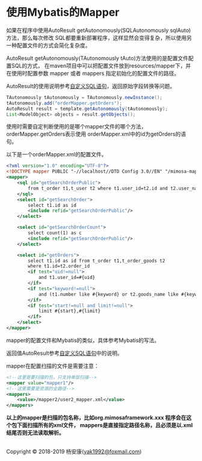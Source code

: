 # 使用Mybatis的Mapper

如果在程序中使用AutoResult getAutonomously(SQLAutonomously sqlAuto)方法，那么每次修改
SQL都要重新部署程序，这样显然会变得复杂，所以使用另一种配置文件的方式会简化复杂度。

AutoResult getAutonomously(TAutonomously tAuto)方法使用的是配置文件配置SQL的方式，
在maven项目中可以把配置文件放到resources/mapper下，并在使用时配置参数 mapper 或者 mappers
指定初始化的配置文件的路径。

AutoResult的使用说明参考[自定义SQL语句](./index.html#custom_sql.md)，返回原始字段转换等问题。

```java
TAutonomously tAutonomously = TAutonomously.newInstance();
tAutonomously.add("orderMapper.getOrders");
AutoResult result = template.getAutonomously(tAutonomously);
List<ModelObject> objects = result.getObjects();
```

使用时需要自定判断使用的是哪个mapper文件的哪个方法，orderMapper.getOrders表示使用
orderMapper.xml中的id为getOrders的语句。

以下是一个orderMapper.xml的配置文件。

```xml
<?xml version="1.0" encoding="UTF-8"?>
<!DOCTYPE mapper PUBLIC "-//localhost//DTD Config 3.0//EN" "/mimosa-mapper.dtd">
<mapper>
    <sql id="getSearchOrderPublic">
        from t_order t1,t_user t2 where t1.user_id=t2.id and t2.user_name=#{userName}
    </sql>
    <select id="getSearchOrder">
        select t1.id as id
        <include refid="getSearchOrderPublic"/>
    </select>

    <select id="getSearchOrderCount">
        select count(1) as c
        <include refid="getSearchOrderPublic"/>
    </select>

    <select id="getOrders">
        select t1.id as id from t_order t1,t_order_goods t2
        where t1.id=t2.order_id
        <if test="uid!=null">
            and t1.user_id=#{uid}
        </if>
        <if test="keyword!=null">
            and (t1.number like #{keyword} or t2.goods_name like #{keyword} or t2.serial_number like #{keyword})
        </if>
        <if test="start!=null and limit!=null">
            limit #{start},#{limit}
        </if>
    </select>
</mapper>

```

mapper的配置文件和Mybatis的类似，具体参考Mybatis的写法。

返回值AutoResult参考[自定义SQL语句](./index.html#custom_sql.md)中的说明。


mapper在配置扫描的文件是需要注意：

```xml
<!--这里是要扫描的包，只支持单层扫描-->
<mapper value="mapper1"/>
<!--这里需要是资源的全路径-->
<mappers>
    <value>/mapper2/user2_mapper.xml</value>
</mappers>
```

**以上的mapper是扫描的包名称，比如org.mimosaframework.xxx 程序会在这个包下面扫描所有的xml文件，
mappers是直接指定路径名称，且必须是以.xml结尾否则无法读取解析。**


## 
Copyright © 2018-2019 杨安康(yak1992@foxmail.com)
